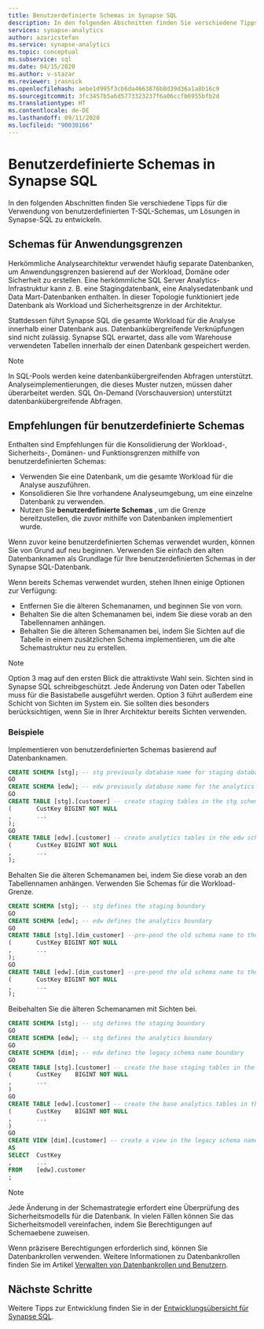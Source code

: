 ```yaml
---
title: Benutzerdefinierte Schemas in Synapse SQL
description: In den folgenden Abschnitten finden Sie verschiedene Tipps zur Verwendung von benutzerdefinierten T-SQL-Schemas, um Lösungen mit der Synapse SQL-Funktion von Azure Synapse Analytics zu entwickeln.
services: synapse-analytics
author: azaricstefan
ms.service: synapse-analytics
ms.topic: conceptual
ms.subservice: sql
ms.date: 04/15/2020
ms.author: v-stazar
ms.reviewer: jrasnick
ms.openlocfilehash: aebe1d995f3cb6da4663876b8d39d36a1a8b16c9
ms.sourcegitcommit: 3fc3457b5a6d5773323237f6a06ccfb6955bfb2d
ms.translationtype: HT
ms.contentlocale: de-DE
ms.lasthandoff: 09/11/2020
ms.locfileid: "90030166"
---
```

# <a name="user-defined-schemas-within-synapse-sql"></a>Benutzerdefinierte Schemas in Synapse SQL

In den folgenden Abschnitten finden Sie verschiedene Tipps für die Verwendung von benutzerdefinierten T-SQL-Schemas, um Lösungen in Synapse-SQL zu entwickeln.

## <a name="schemas-for-application-boundaries"></a>Schemas für Anwendungsgrenzen

Herkömmliche Analysearchitektur verwendet häufig separate Datenbanken, um Anwendungsgrenzen basierend auf der Workload, Domäne oder Sicherheit zu erstellen. Eine herkömmliche SQL Server Analytics-Infrastruktur kann z. B. eine Stagingdatenbank, eine Analysedatenbank und Data Mart-Datenbanken enthalten. In dieser Topologie funktioniert jede Datenbank als Workload und Sicherheitsgrenze in der Architektur.

Stattdessen führt Synapse SQL die gesamte Workload für die Analyse innerhalb einer Datenbank aus. Datenbankübergreifende Verknüpfungen sind nicht zulässig. Synapse SQL erwartet, dass alle vom Warehouse verwendeten Tabellen innerhalb der einen Datenbank gespeichert werden.

> [!NOTE]
> In SQL-Pools werden keine datenbankübergreifenden Abfragen unterstützt. Analyseimplementierungen, die dieses Muster nutzen, müssen daher überarbeitet werden. SQL On-Demand (Vorschauversion) unterstützt datenbankübergreifende Abfragen.

## <a name="user-defined-schema-recommendations"></a>Empfehlungen für benutzerdefinierte Schemas

Enthalten sind Empfehlungen für die Konsolidierung der Workload-, Sicherheits-, Domänen- und Funktionsgrenzen mithilfe von benutzerdefinierten Schemas:

- Verwenden Sie eine Datenbank, um die gesamte Workload für die Analyse auszuführen.
- Konsolidieren Sie Ihre vorhandene Analyseumgebung, um eine einzelne Datenbank zu verwenden.
- Nutzen Sie **benutzerdefinierte Schemas** , um die Grenze bereitzustellen, die zuvor mithilfe von Datenbanken implementiert wurde.

Wenn zuvor keine benutzerdefinierten Schemas verwendet wurden, können Sie von Grund auf neu beginnen. Verwenden Sie einfach den alten Datenbanknamen als Grundlage für Ihre benutzerdefinierten Schemas in der Synapse SQL-Datenbank.

Wenn bereits Schemas verwendet wurden, stehen Ihnen einige Optionen zur Verfügung:

- Entfernen Sie die älteren Schemanamen, und beginnen Sie von vorn.
- Behalten Sie die alten Schemanamen bei, indem Sie diese vorab an den Tabellennamen anhängen.
- Behalten Sie die älteren Schemanamen bei, indem Sie Sichten auf die Tabelle in einem zusätzlichen Schema implementieren, um die alte Schemastruktur neu zu erstellen.

> [!NOTE]
> Option 3 mag auf den ersten Blick die attraktivste Wahl sein. Sichten sind in Synapse SQL schreibgeschützt. Jede Änderung von Daten oder Tabellen muss für die Basistabelle ausgeführt werden. Option 3 führt außerdem eine Schicht von Sichten im System ein. Sie sollten dies besonders berücksichtigen, wenn Sie in Ihrer Architektur bereits Sichten verwenden.
> 
> 

### <a name="examples"></a>Beispiele

Implementieren von benutzerdefinierten Schemas basierend auf Datenbanknamen.

```sql
CREATE SCHEMA [stg]; -- stg previously database name for staging database
GO
CREATE SCHEMA [edw]; -- edw previously database name for the analytics
GO
CREATE TABLE [stg].[customer] -- create staging tables in the stg schema
(       CustKey BIGINT NOT NULL
,       ...
);
GO
CREATE TABLE [edw].[customer] -- create analytics tables in the edw schema
(       CustKey BIGINT NOT NULL
,       ...
);
```

Behalten Sie die älteren Schemanamen bei, indem Sie diese vorab an den Tabellennamen anhängen. Verwenden Sie Schemas für die Workload-Grenze.

```sql
CREATE SCHEMA [stg]; -- stg defines the staging boundary
GO
CREATE SCHEMA [edw]; -- edw defines the analytics boundary
GO
CREATE TABLE [stg].[dim_customer] --pre-pend the old schema name to the table and create in the staging boundary
(       CustKey BIGINT NOT NULL
,       ...
);
GO
CREATE TABLE [edw].[dim_customer] --pre-pend the old schema name to the table and create in the analytics boundary
(       CustKey BIGINT NOT NULL
,       ...
);
```

Beibehalten Sie die älteren Schemanamen mit Sichten bei.

```sql
CREATE SCHEMA [stg]; -- stg defines the staging boundary
GO
CREATE SCHEMA [edw]; -- stg defines the analytics boundary
GO
CREATE SCHEMA [dim]; -- edw defines the legacy schema name boundary
GO
CREATE TABLE [stg].[customer] -- create the base staging tables in the staging boundary
(       CustKey    BIGINT NOT NULL
,       ...
)
GO
CREATE TABLE [edw].[customer] -- create the base analytics tables in the analytics boundary
(       CustKey    BIGINT NOT NULL
,       ...
)
GO
CREATE VIEW [dim].[customer] -- create a view in the legacy schema name boundary for presentation consistency purposes only
AS
SELECT  CustKey
,       ...
FROM    [edw].customer
;
```

> [!NOTE]
> Jede Änderung in der Schemastrategie erfordert eine Überprüfung des Sicherheitsmodells für die Datenbank. In vielen Fällen können Sie das Sicherheitsmodell vereinfachen, indem Sie Berechtigungen auf Schemaebene zuweisen.

Wenn präzisere Berechtigungen erforderlich sind, können Sie Datenbankrollen verwenden. Weitere Informationen zu Datenbankrollen finden Sie im Artikel [Verwalten von Datenbankrollen und Benutzern](../../analysis-services/analysis-services-database-users.md).

## <a name="next-steps"></a>Nächste Schritte

Weitere Tipps zur Entwicklung finden Sie in der [Entwicklungsübersicht für Synapse SQL](develop-overview.md).
